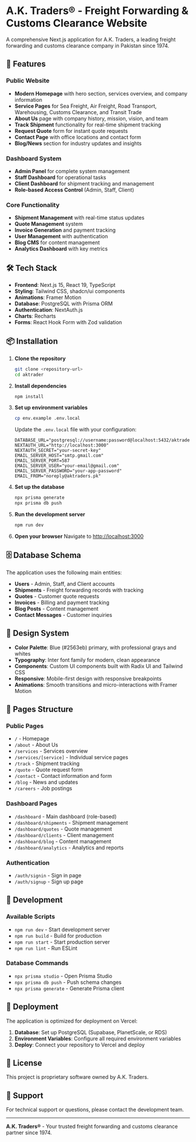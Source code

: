 # A.K. Traders® - Freight Forwarding & Customs Clearance Website

A comprehensive Next.js application for A.K. Traders, a leading freight forwarding and customs clearance company in Pakistan since 1974.

## 🚀 Features

### Public Website
- **Modern Homepage** with hero section, services overview, and company information
- **Service Pages** for Sea Freight, Air Freight, Road Transport, Warehousing, Customs Clearance, and Transit Trade
- **About Us** page with company history, mission, vision, and team
- **Track Shipment** functionality for real-time shipment tracking
- **Request Quote** form for instant quote requests
- **Contact Page** with office locations and contact form
- **Blog/News** section for industry updates and insights

### Dashboard System
- **Admin Panel** for complete system management
- **Staff Dashboard** for operational tasks
- **Client Dashboard** for shipment tracking and management
- **Role-based Access Control** (Admin, Staff, Client)

### Core Functionality
- **Shipment Management** with real-time status updates
- **Quote Management** system
- **Invoice Generation** and payment tracking
- **User Management** with authentication
- **Blog CMS** for content management
- **Analytics Dashboard** with key metrics

## 🛠️ Tech Stack

- **Frontend**: Next.js 15, React 19, TypeScript
- **Styling**: Tailwind CSS, shadcn/ui components
- **Animations**: Framer Motion
- **Database**: PostgreSQL with Prisma ORM
- **Authentication**: NextAuth.js
- **Charts**: Recharts
- **Forms**: React Hook Form with Zod validation

## 📦 Installation

1. **Clone the repository**
   ```bash
   git clone <repository-url>
   cd aktrader
   ```

2. **Install dependencies**
   ```bash
   npm install
   ```

3. **Set up environment variables**
   ```bash
   cp env.example .env.local
   ```
   
   Update the `.env.local` file with your configuration:
   ```env
   DATABASE_URL="postgresql://username:password@localhost:5432/aktraders"
   NEXTAUTH_URL="http://localhost:3000"
   NEXTAUTH_SECRET="your-secret-key"
   EMAIL_SERVER_HOST="smtp.gmail.com"
   EMAIL_SERVER_PORT=587
   EMAIL_SERVER_USER="your-email@gmail.com"
   EMAIL_SERVER_PASSWORD="your-app-password"
   EMAIL_FROM="noreply@aktraders.pk"
   ```

4. **Set up the database**
   ```bash
   npx prisma generate
   npx prisma db push
   ```

5. **Run the development server**
   ```bash
   npm run dev
   ```

6. **Open your browser**
   Navigate to [http://localhost:3000](http://localhost:3000)

## 🗄️ Database Schema

The application uses the following main entities:

- **Users** - Admin, Staff, and Client accounts
- **Shipments** - Freight forwarding records with tracking
- **Quotes** - Customer quote requests
- **Invoices** - Billing and payment tracking
- **Blog Posts** - Content management
- **Contact Messages** - Customer inquiries

## 🎨 Design System

- **Color Palette**: Blue (#2563eb) primary, with professional grays and whites
- **Typography**: Inter font family for modern, clean appearance
- **Components**: Custom UI components built with Radix UI and Tailwind CSS
- **Responsive**: Mobile-first design with responsive breakpoints
- **Animations**: Smooth transitions and micro-interactions with Framer Motion

## 📱 Pages Structure

### Public Pages
- `/` - Homepage
- `/about` - About Us
- `/services` - Services overview
- `/services/[service]` - Individual service pages
- `/track` - Shipment tracking
- `/quote` - Quote request form
- `/contact` - Contact information and form
- `/blog` - News and updates
- `/careers` - Job postings

### Dashboard Pages
- `/dashboard` - Main dashboard (role-based)
- `/dashboard/shipments` - Shipment management
- `/dashboard/quotes` - Quote management
- `/dashboard/clients` - Client management
- `/dashboard/blog` - Content management
- `/dashboard/analytics` - Analytics and reports

### Authentication
- `/auth/signin` - Sign in page
- `/auth/signup` - Sign up page

## 🔧 Development

### Available Scripts

- `npm run dev` - Start development server
- `npm run build` - Build for production
- `npm run start` - Start production server
- `npm run lint` - Run ESLint

### Database Commands

- `npx prisma studio` - Open Prisma Studio
- `npx prisma db push` - Push schema changes
- `npx prisma generate` - Generate Prisma client

## 🚀 Deployment

The application is optimized for deployment on Vercel:

1. **Database**: Set up PostgreSQL (Supabase, PlanetScale, or RDS)
2. **Environment Variables**: Configure all required environment variables
3. **Deploy**: Connect your repository to Vercel and deploy

## 📄 License

This project is proprietary software owned by A.K. Traders.

## 🤝 Support

For technical support or questions, please contact the development team.

---

**A.K. Traders®** - Your trusted freight forwarding and customs clearance partner since 1974.